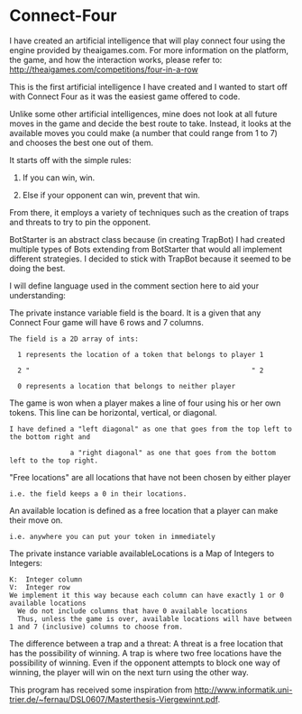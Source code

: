 # Connect-Four
I have created an artificial intelligence that will play connect four using the engine provided by theaigames.com.
  For more information on the platform, the game, and how the interaction works, please refer to:
    http://theaigames.com/competitions/four-in-a-row

This is the first artificial intelligence I have created and I wanted to start off with Connect Four as it was the easiest game offered
  to code.

Unlike some other artificial intelligences, mine does not look at all future moves in the game and decide the best route to take.
  Instead, it looks at the available moves you could make (a number that could range from 1 to 7)
  and chooses the best one out of them.

It starts off with the simple rules:

  1.  If you can win, win.

  2.  Else if your opponent can win, prevent that win.

From there, it employs a variety of techniques such as the creation of traps and threats to try to pin the opponent.

BotStarter is an abstract class because (in creating TrapBot) I had created multiple types of Bots extending from BotStarter that
  would all implement different strategies. I decided to stick with TrapBot because it seemed to be doing the best.

I will define language used in the comment section here to aid your understanding:

  The private instance variable field is the board. It is a given that any Connect Four game will have 6 rows and 7 columns.

    The field is a 2D array of ints:

      1 represents the location of a token that belongs to player 1

      2 "                                                       " 2

      0 represents a location that belongs to neither player

  The game is won when a player makes a line of four using his or her own tokens. This line can be horizontal, vertical, or diagonal.

    I have defined a "left diagonal" as one that goes from the top left to the bottom right and

                   a "right diagonal" as one that goes from the bottom left to the top right.

  "Free locations" are all locations that have not been chosen by either player

    i.e. the field keeps a 0 in their locations.


  An available location is defined as a free location that a player can make their move on.

    i.e. anywhere you can put your token in immediately

  The private instance variable availableLocations is a Map of Integers to Integers:

    K:  Integer column
    V:  Integer row
    We implement it this way because each column can have exactly 1 or 0 available locations
      We do not include columns that have 0 available locations
      Thus, unless the game is over, available locations will have between 1 and 7 (inclusive) columns to choose from.

  The difference between a trap and a threat:
    A threat is a free location that has the possibility of winning.
    A trap is where two free locations have the possibility of winning.
      Even if the opponent attempts to block one way of winning, the player will win on the next turn using the other way.

This program has received some inspiration from http://www.informatik.uni-trier.de/~fernau/DSL0607/Masterthesis-Viergewinnt.pdf.
